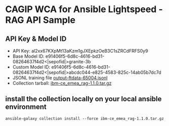# CAGIP WCA for Ansible Lightspeed - RAG API Sample

## API Key & Model ID


* API Key: al2xx67KXpMt13aKzm1gJXEpkzOeB3C1sZRCdFRFS0y9
* Base Model ID: e91406f5-6d8c-4616-bd31-08264637f4d2<|sepofid|>granite-3b
* Custom Model ID: e91406f5-6d8c-4616-bd31-08264637f4d2<|sepofid|>abcdc044-e825-4583-825c-14ab05b7dc7d 
* JSONL training file [output-ftdata-65004.jsonl](./training/CustomModel-65004/output-ftdata-65004.jsonl)
* Collection tarball: [ibm-ce_emea_rag-1.1.0.tar.gz](../../ibm/rag/ibm-ce_emea_rag-1.1.0.tar.gz)


## install the collection locally on your local ansible environment
```
ansible-galaxy collection install --force ibm-ce_emea_rag-1.1.0.tar.gz
```